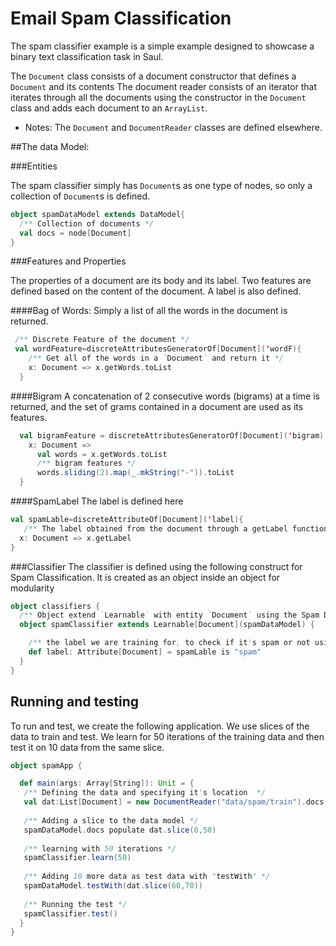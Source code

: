 # Email Spam Classification 
The spam classifier example is a simple example designed to showcase a binary text classification task in Saul.

The `Document` class consists of a document constructor that defines a `Document` and its contents
The document reader consists of an iterator that iterates through all the documents using the constructor in the `Document` class and adds each document to an `ArrayList`.

 - Notes: The `Document` and `DocumentReader` classes are defined elsewhere.

##The data Model:

###Entities

The spam classifier simply has `Document`s as one type of nodes, so only a collection of `Document`s is defined.

```scala
object spamDataModel extends DataModel{
  /** Collection of documents */ 
  val docs = node[Document]     
}
```

###Features and Properties

The properties of a document are its body and its label.
Two features are defined based on the content of the document.
A label is also defined.

####Bag of Words:
Simply a list of all the words in the document is returned.

```scala
 /** Discrete Feature of the document */ 
 val wordFeature=discreteAttributesGeneratorOf[Document]('wordF){    
    /** Get all of the words in a `Document` and return it */ 
    x: Document => x.getWords.toList 
  }
```

####Bigram
A concatenation of 2 consecutive words (bigrams) at a time is returned, and the set of grams contained in a document are used as its features.    

```scala
  val bigramFeature = discreteAttributesGeneratorOf[Document]('bigram) {
    x: Document => 
      val words = x.getWords.toList
      /** bigram features */
      words.sliding(2).map(_.mkString("-")).toList
  }
```
####SpamLabel
The label is defined here

```scala
val spamLable=discreteAttributeOf[Document]('label){
   /** The label obtained from the document through a getLabel function defined in the document class */ 
  x: Document => x.getLabel
}
```

###Classifier
The classifier is defined using the following construct for Spam Classification.
It is created as an object inside an object for modularity

```scala
object classifiers {
  /** Object extend `Learnable` with entity `Document` using the Spam Data Model */ 
  object spamClassifier extends Learnable[Document](spamDataModel) {   

    /** the label we are training for, to check if it's spam or not using binary classification */ 
    def label: Attribute[Document] = spamLable is "spam"               
  }
}
```

## Running and testing
To run and test, we create the following application. We use slices of the data to train and test.
We learn for 50 iterations of the training data and then test it on 10 data from the same slice.


```scala
object spamApp {

  def main(args: Array[String]): Unit = {
   /** Defining the data and specifying it's location  */ 
   val dat:List[Document] = new DocumentReader("data/spam/train").docs.toList      
   
   /** Adding a slice to the data model */ 
   spamDataModel.docs populate dat.slice(0,50)                                               
   
   /** learning with 50 iterations */ 
   spamClassifier.learn(50)                                                      
   
   /** Adding 10 more data as test data with "testWith" */ 
   spamDataModel.testWith(dat.slice(60,70))                                      
   
   /** Running the test */ 
   spamClassifier.test()                                                         
  }
}
```

